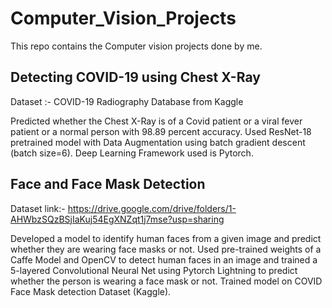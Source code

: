 # Computer_Vision_Projects
This repo contains the Computer vision projects done by me.

## Detecting COVID-19 using Chest X-Ray
Dataset :- COVID-19 Radiography Database from Kaggle 

Predicted whether the Chest X-Ray is of a Covid patient or a viral fever patient or a normal person with 98.89 percent accuracy.
Used ResNet-18 pretrained model with Data Augmentation using batch gradient descent (batch size=6).
Deep Learning Framework used is Pytorch.

## Face and Face Mask Detection
Dataset link:- https://drive.google.com/drive/folders/1-AHWbzSQzBSjIaKuj54EgXNZqt1j7mse?usp=sharing

Developed a model to identify human faces from a given image and predict whether they are wearing face masks or not.
Used pre-trained weights of a Caffe Model and OpenCV to detect human faces in an image and trained a 5-layered Convolutional Neural Net using Pytorch Lightning to predict whether the person is wearing a face mask or not.
Trained model on COVID Face Mask detection Dataset (Kaggle).
